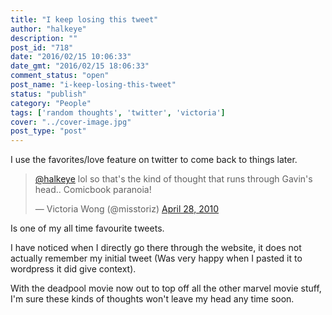 ```yaml
---
title: "I keep losing this tweet"
author: "halkeye"
description: ""
post_id: "718"
date: "2016/02/15 10:06:33"
date_gmt: "2016/02/15 18:06:33"
comment_status: "open"
post_name: "i-keep-losing-this-tweet"
status: "publish"
category: "People"
tags: ['random thoughts', 'twitter', 'victoria']
cover: "../cover-image.jpg"
post_type: "post"
---
```


I use the favorites/love feature on twitter to come back to things later.

<blockquote class="twitter-tweet" data-lang="en"><p lang="en" dir="ltr"><a href="https://twitter.com/halkeye?ref_src=twsrc%5Etfw">@halkeye</a> lol so that&#39;s the kind of thought that runs through Gavin&#39;s head.. Comicbook paranoia!</p>&mdash; Victoria Wong (@misstoriz) <a href="https://twitter.com/misstoriz/status/12987279030?ref_src=twsrc%5Etfw">April 28, 2010</a></blockquote>

Is one of my all time favourite tweets.

I have noticed when I directly go there through the website, it does not actually remember my initial tweet (Was very happy when I pasted it to wordpress it did give context).

With the deadpool movie now out to top off all the other marvel movie stuff, I'm sure these kinds of thoughts won't leave my head any time soon.
